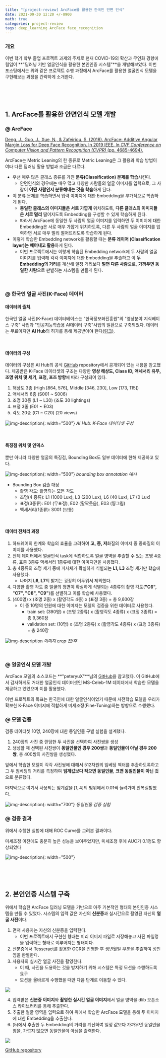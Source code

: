 ```yaml
---
title: "[project-review] ArcFace를 활용한 한국인 안면 인식"
date: 2021-09-30 12:20 +/-0900
math: true
categories: project-review
tags: deep_learning ArcFace face_recognition
---
```


### 개요
이번 학기 학부 졸업 프로젝트 과제의 주제로 현재 COVID-19의 확산과 무인화 경향에 힘입어 **"딥러닝 기반 얼굴인식을 활용한 본인인증 시스템"**을 개발해보았다.
이번 포스팅에서는 위와 같은 프로젝트 수행 과정에서 ArcFace를 활용한 얼굴인식 모델을 구현해보는 과정을 간략하게 소개한다.

<br><br><br>

## 1. ArcFace를 활용한 안면인식 모델 개발

### @ ArcFace

[Deng, J., Guo, J., Xue, N., & Zafeiriou, S. (2018). ArcFace: Additive Angular Margin Loss for Deep Face Recognition. In 2019 IEEE. In _CVF Conference on Computer Vision and Pattern Recognition (CVPR)_ (pp. 4685-4694).](https://arxiv.org/abs/1801.07698)

ArcFace는 Metric Leaning의 한 종류로 Metric Leaning은 그 활용과 학습 방법이 여타 다른 딥러닝 활용 방법과 조금은 다르다.

- 우선 매우 많은 클래스 종류를 가진 **분류(Classification) 문제를 학습**시킨다.
  - 안면인식의 경우에는 매우 많고 다양한 사람들의 얼굴 이미지를 입력으로, 그 사람이 **어떤 사람인지 분류해내는 것을 학습**하게 된다.
- 이 분류 문제를 학습하면서 입력 이미지에 대한 Embedding을 부가적으로 학습하게 된다.
  - **동일한 클래스의 이미지들은 서로 가깝게** 위치하도록, **다른 클래스의 이미지들은 서로 멀리** 떨어지도록 Embedding을 구성할 수 있게 학습하게 된다.
  - 따라서 ArcFace에 동일한 두 사람의 얼굴 이미지를 입력하면 두 이미지에 대한 Embedding은 서로 매우 가깝게 위치하도록, 다른 두 사람의 얼굴 이미지를 입력하면 서로 매우 멀리 떨어뜨리도록 학습하게 된다.
- 이렇게 학습한 Embedding network를 활용할 때는 **분류 레이어 (Classification layer)는 떼어내고 활용**하게 된다.
  - 이번 프로젝트에서는 이렇게 학습된 Embedding network에 두 사람의 얼굴 이미지를 입력해 각각 이미지에 대한 Embedding을 추출하고 이 **두 Embedding의 거리**를 계산해 일정 거리보다 **멀면 다른 사람**으로, **가까우면 동일한 사람**으로 판별하는 시스템을 만들게 된다.

<br>

### @ 한국인 얼굴 사진(K-Face) 데이터

#### 데이터의 출처.

한국인 얼굴 사진(K-Face) 데이터베이스는 "한국정보화진흥원"의 "영상분야 지식베이스 구축" 사업과 "인공지능학습용 AI데이터 구축"사업의 일환으로 구축되었다. 데이터는 무료이지만 **AI Hub**의 허가를 통해 제공받아야 한다[(링크)](https://kface.aihub.or.kr/#/).

<br>

#### 데이터의 구성

데이터의 구성은 AI Hub의 공식 [GitHub](https://github.com/k-face/k-face_2019) repository에서 공개되어 있는 내용을 참고했다.
제공받은 K-Face 데이터셋의 구조는 다양한 **영상 해상도, Class ID, 액세서리 유무, 조명 위치 및 세기, 표정, 포즈 방향**에 따라 구성되어 있다.

1. 해상도 3종 (High [864, 576], Middle [346, 230], Low [173, 115])
2. 액세서리 6종 (S001 ~ S006)
3. 조명 30종 (L1 ~ L30) (조도 30 lightings)
4. 표정 3종 (E01 ~ E03)
5. 각도 20종 (C1 ~ C20) (20 views)

![img-description](https://images.velog.io/images/riverdeer/post/b2286b48-883d-4268-937b-84a2f7b1c810/image.png){: width="500"}
_AI Hub: K-Face 데이터셋 구성_

<br>

#### 특징점 위치 및 인덱스

뿐만 아니라 다양한 얼굴의 특징점, Bounding Box도 일부 데이터에 한해 제공하고 있다.

![img-description](https://images.velog.io/images/riverdeer/post/448ebf19-92a4-4a86-a160-f49d4ef4a872/image.png){: width="500"}
_bounding box annotation 예시_

- Bounding Box 검출 대상
  - 촬영 각도: 촬영되는 모든 각도
  - 조명(4 종류): L1 (1000 Lux), L3 (200 Lux), L6 (40 Lux), L7 (0 Lux)
  - 표정(3종류): E01 (무표정), E02 (활짝웃음), E03 (찡그림)
  - 액세서리(1종류): S001 (보통)

<br>

#### 데이터 전처리 과정
1. 하드웨어의 한계와 학습의 효율을 고려하여 **고, 중, 저**화질의 이미지 중 중화질의 이미지를 사용했다.
2. 전체 데이터에서 얼굴인식 task에 적합하도록 얼굴 영역을 추출할 수 있는 조명 4종류, 표종 3종류 액세서리 1종류에 대한 이미지만을 사용했다.
3. 총 4종류의 조명 세기 중에 피사체가 확실하게 식별되는 **L1, L3** 조명 세기만 학습에 사용했다. 
	- 나머지 **L6, L7**의 밝기는 굉장히 어두워서 제외했다.
4. 다양한 촬영 각도 중 얼굴의 정면이 확실하게 식별되는 4종류의 촬영 각도(**"C6", "C7", "C8", "C9"**)를 선별하고 이를 학습에 사용했다.
5. (400명) x (조명 2종) x (촬영각도 4종) x (표정 3종) = 총 9,600장
	- 이 중 10명의 인원에 대한 이미지는 모델의 검증을 위한 데이터로 사용했다.
      - train set: (390명) x (조명 2종류) x (촬영각도 4종류) x (표정 3종류) = 총 9,360장
      - validation set: (10명) x (조명 2종류) x (촬영각도 4종류) x (표정 3종류) = 총 240장

![img-description](https://images.velog.io/images/riverdeer/post/76dafccc-763c-45d0-8ba1-f81dad5bba1f/image.png)
_이미지 crop 전/후_

<br>

### @ 얼굴인식 모델 개발

ArcFace 모델의 소스코드는 **"peteryuX"**님의 [GitHub](https://github.com/peteryuX/arcface-tf2)을 참고했다. 이 GitHub에서 감사하게도 거대한 얼굴인식 데이터셋인 MS-Celeb-1M 데이터에서 학습한 모델을 제공하고 있었으며 이를 활용했다.

이번 프로젝트의 목표는 한국인에 대한 얼굴인식이었기 때문에 사전학습 모델을 우리가 확보한 K-Face 이미지에 적합하게 미세조정(Fine-Tuning)하는 방향으로 수행했다.

### @ 모델 검증

검증 데이터셋 10명, 240장에 대한 동일인물 구별 실험을 설계했다.

1. 240장의 사진 중 랜덤한 두 사진을 선택하여 사진쌍을 생성
2. 생성할 때 선택된 사진쌍이 **동일인물인 경우 200쌍**과 **동일인물이 아닐 경우 200쌍**, 총 400쌍의 사진쌍을 생성했다.

앞에서 학습한 모델이 각각 사진쌍에 대해서 512차원의 임베딩 벡터를 추출하도록하고 그 두 임베딩의 거리를 측정하여 **임계값보다 작으면 동일인물**, **크면 동일인물이 아닌 것**으로 분류했다.

마지막으로 여기서 사용되는 임계값을 $[1, 4]$의 범위에서 $0.01$씩 늘려가며 반복실험했다.

![img-description](https://images.velog.io/images/riverdeer/post/8027f274-4e47-45d4-9ab6-f3a53f004a56/image.png){: width="700"}
_동일인물 검증 실험_

### @ 검증 결과

위에서 수행한 실험에 대해 ROC Curve를 그려본 결과이다.

미세조정 이전에도 충분히 높은 성능을 보여주었지만, 미세조정 후에 AUC가 0.1정도 향상되었다

![img-description](https://images.velog.io/images/riverdeer/post/e297ba36-8e79-4b12-989b-79f0d146f8c5/image.png){: width="500"}

<br><br><br>

## 2. 본인인증 시스템 구축

위에서 학습한 ArcFace 딥러닝 모델을 기반으로 아주 기본적인 형태의 본인인증 시스템을 만들 수 있었다.
시스템의 입력 값은 자신의 **신분증**과 실시간으로 촬영된 자신의 **얼굴 사진**이다.

1. 먼저 사용자는 자신의 신분증을 입력한다.
    - 이번 프로젝트에서 구현한 형태는 미리 이미지 파일로 저장해놓고 사진 파일명을 입력하는 형태로 이루어지는 형태이다.
2. 신분증에서 Tesseract를 활용한 OCR을 진행한 후 생년월일 부분을 추출하여 성인임을 판별한다.
3. 사용자의 실시간 얼굴 사진을 촬영한다.
    - 이 때, 사진을 도용하는 것을 방지하기 위해 시스템은 특정 모션을 수행하도록 요구
    - 모션을 올바르게 수행했을 때만 다음 단계로 이동할 수 있다.

![](https://images.velog.io/images/riverdeer/post/f29b59bc-3564-4f36-b38f-27d3351d55b2/image.png)

4. 입력받은 **신분증 이미지**와 **촬영한 실시간 얼굴 이미지**에서 얼굴 영역을 dlib 오픈소스 라이브러리를 통해 추출한다.
5. 추출한 얼굴 영역을 입력으로 하여 위에서 학습한 ArcFace 모델을 통해 두 이미지에 대한 Embedding을 추출한다.
6. (5)에서 추출한 두 Embedding의 거리를 계산하여 일정 값보다 가까우면 동일인물임을, 가깝지 않으면 동일인물이 아님을 출력한다.

![](https://images.velog.io/images/riverdeer/post/e0200926-1caa-43c8-83b2-fffb2cfd1bd7/image.png)

> 
[GitHub repository](https://github.com/FaceID-Dongguk-Univ/FaceID)

